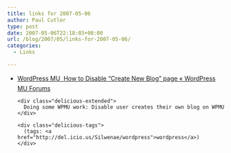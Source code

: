 ```yaml
---
title: links for 2007-05-06
author: Paul Cutler
type: post
date: 2007-05-06T22:18:03+00:00
url: /blog/2007/05/links-for-2007-05-06/
categories:
  - Links

---
```

<ul class="delicious">
  <li>
    <div class="delicious-link">
      <a href="http://mu.wordpress.org/forums/topic.php?id=2293">WordPress MU  How to Disable &#8220;Create New Blog&#8221; page « WordPress MU Forums</a>
    </div>
    
    <div class="delicious-extended">
      Doing some WPMU work: Disable user creates their own blog on WPMU
    </div>
    
    <div class="delicious-tags">
      (tags: <a href="http://del.icio.us/Silwenae/wordpress">wordpress</a>)
    </div>
  </li>
</ul>